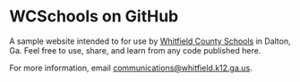 WCSchools on GitHub
===================

A sample website intended to for use by [Whitfield County Schools][1] in Dalton, Ga. Feel free to use, share, and learn from any code published here.

For more information, email communications@whitfield.k12.ga.us.

[1]: http://www.whitfield.k12.ga.us